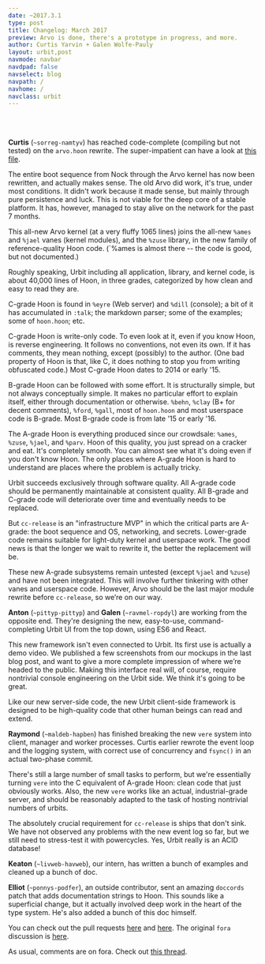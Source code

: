 ```yaml
---
date: ~2017.3.1
type: post
title: Changelog: March 2017
preview: Arvo is done, there's a prototype in progress, and more.
author: Curtis Yarvin + Galen Wolfe-Pauly
layout: urbit,post
navmode: navbar
navdpad: false
navselect: blog
navpath: /
navhome: /
navclass: urbit
---
```


<br /><br />

**Curtis** (`~sorreg-namtyv`) has reached code-complete (compiling but not tested) on the `arvo.hoon` rewrite.  The super-impatient can have a look at [this file](https://github.com/cgyarvin/arvo/blob/revere-ivory/sys/parv.hoon).

The entire boot sequence from Nock through the Arvo kernel has now been rewritten, and actually makes sense.  The old Arvo did work, it's true, under most conditions.  It didn't work because it made sense, but mainly through pure persistence and luck.  This is not viable for the deep core of a stable platform.  It has, however, managed to stay alive on the network for the past 7 months.

This all-new Arvo kernel (at a very fluffy 1065 lines) joins the all-new `%ames` and `%jael` vanes (kernel modules), and the `%zuse` library, in the new family of reference-quality Hoon code.  (`%ames is almost there -- the code is good, but not documented.)

Roughly speaking, Urbit including all application, library, and kernel code, is about 40,000 lines of Hoon, in three grades, categorized by how clean and easy to read they are.

C-grade Hoon is found in `%eyre` (Web server) and `%dill` (console); a bit of it has accumulated in `:talk`; the markdown parser; some of the examples; some of `hoon.hoon`; etc.

C-grade Hoon is write-only code.  To even look at it, even if you know Hoon, is reverse engineering.  It follows no conventions, not even its own.  If it has comments, they mean nothing, except (possibly) to the author.  (One bad property of Hoon is that, like C, it does nothing to stop you from writing obfuscated code.)  Most C-grade Hoon dates to 2014 or early '15.

B-grade Hoon can be followed with some effort.  It is structurally simple, but not always conceptually simple.  It makes no particular effort to explain itself, either through documentation or otherwise.  `%behn`, `%clay` (B+ for decent comments), `%ford`, `%gall`, most of `hoon.hoon` and most userspace code is B-grade.  Most B-grade code is from late '15 or early '16.

The A-grade Hoon is everything produced since our crowdsale: `%ames`, `%zuse`, `%jael`, and `%parv`.  Hoon of this quality, you just spread on a cracker and eat.  It's completely smooth.  You can almost see what it's doing even if you don't know Hoon.  The only places where A-grade Hoon is hard to understand are places where the problem is actually tricky.

Urbit succeeds exclusively through software quality.  All A-grade code should be permanently maintainable at consistent quality.  All B-grade and C-grade code will deteriorate over time and eventually needs to be replaced.

But `cc-release` is an "infrastructure MVP" in which the critical parts are A-grade: the boot sequence and OS, networking, and secrets.  Lower-grade code remains suitable for light-duty kernel and userspace work.  The good news is that the longer we wait to rewrite it, the better the replacement will be.

These new A-grade subsystems remain untested (except `%jael` and `%zuse`) and have not been integrated.  This will involve further tinkering with other vanes and userspace code.  However, Arvo should be the last major module rewrite before `cc-release`, so we’re on our way.

**Anton** (`~pittyp-pittyp`) and **Galen** (`~ravmel-ropdyl`) are working from the opposite end.  They're designing the new, easy-to-use, command-completing Urbit UI from the top down, using ES6 and React.

This new framework isn't even connected to Urbit.  Its first use is actually a demo video.  We published a few screenshots from our mockups in the last blog post, and want to give a more complete impression of where we’re headed to the public.  Making this interface real will, of course, require nontrivial console engineering on the Urbit side.  We think it's going to be great.

Like our new server-side code, the new Urbit client-side framework is designed to be high-quality code that other human beings can read and extend.

**Raymond** (`~maldeb-hapben`) has finished breaking the new `vere` system into client, manager and worker processes.  Curtis earlier rewrote the event loop and the logging system, with correct use of concurrency and `fsync()` in an actual two-phase commit.

There's still a large number of small tasks to perform, but we're essentially turning `vere` into the C equivalent of A-grade Hoon: clean code that just obviously works.  Also, the new `vere` works like an actual, industrial-grade server, and should be reasonably adapted to the task of hosting nontrivial numbers of urbits.

The absolutely crucial requirement for `cc-release` is ships that don't sink.  We have not observed any problems with the new event log so far, but we still need to stress-test it with powercycles.  Yes, Urbit really is an ACID database!

**Keaton** (`~livweb-havweb`), our intern, has written a bunch of examples and cleaned up a bunch of doc.

**Elliot** (`~ponnys-podfer`), an outside contributor, sent an amazing `doccords` patch that adds documentation strings to Hoon.  This sounds like a superficial change, but it actually involved deep work in the heart of the type system.  He's also added a bunch of this doc himself.

You can check out the pull requests [here](https://github.com/urbit/arvo/pull/353) and [here](https://github.com/urbit/arvo/pull/356).  The original `fora` discussion is [here](http://urbit.org/fora/posts/~2017.1.16..06.08.17..ae0f~/).

As usual, comments are on fora.  Check out [this thread](http://urbit.org/fora/posts/~2017.3.1..22.06.50..bf2a~/).
